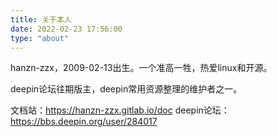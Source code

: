 ```yaml
---
title: 关于本人
date: 2022-02-23 17:56:00
type: "about"
---
```


hanzn-zzx，2009-02-13出生。一个准高一牲，热爱linux和开源。

deepin论坛往期版主，deepin常用资源整理的维护者之一。

文档站：https://hanzn-zzx.gitlab.io/doc
deepin论坛：https://bbs.deepin.org/user/284017
